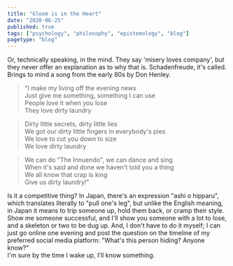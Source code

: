 ```yaml
---
title: "Gloom is in the Heart"
date: "2020-06-25"
published: true
tags: ["psychology", "philosophy", "epistemology", "blog"]
pagetype: "blog"
---
```


Or, technically speaking, in the mind. They say 'misery loves company', but they never offer an explanation as to why that is. Schadenfreude, it's called. Brings to mind a song from the early 80s by Don Henley.

>"I make my living off the evening news<br>
>Just give me something, something I can use<br>
>People love it when you lose<br>
>They love dirty laundry<br>

>Dirty little secrets, dirty little lies<br>
>We got our dirty little fingers in everybody's pies<br>
>We love to cut you down to size<br>
>We love dirty laundry<br>

>We can do "The Innuendo", we can dance and sing<br>
>When it's said and done we haven't told you a thing<br>
>We all know that crap is king<br>
>Give us dirty laundry!"<br>

Is it a competitive thing? In Japan, there's an expression "ashi o hipparu", which translates literally to "pull one's leg", but unlike the English meaning, in Japan it means to trip someone up, hold them back, or cramp their style. Show me someone successful, and I'll show you someone with a lot to lose, and a skeleton or two to be dug up. And, I don't have to do it myself; I can just go online one evening and post the question on the timeline of my preferred social media platform: "What's this person hiding? Anyone know?"<br>
I'm sure by the time I wake up, I'll know something. 

